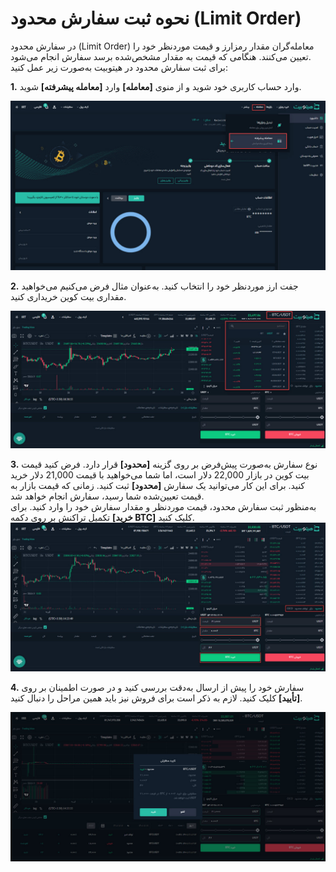 # نحوه ثبت سفارش محدود (Limit Order)
در سفارش محدود (Limit Order) معامله‌گران مقدار رمزارز و قیمت موردنظر خود را تعیین می‌کنند. هنگامی که قیمت به مقدار مشخص‌شده برسد سفارش انجام می‌شود.<br>
برای ثبت سفارش محدود در هیتوبیت به‌صورت زیر عمل کنید:

**1.**	وارد حساب کاربری خود شوید و از منوی **[معامله]** وارد **[معامله پیشرفته]** شوید.

![منوی معاملات پیشرفته](./Images/advanced-trade-menu.jpg)

**2.** جفت ارز موردنظر خود را انتخاب کنید. به‌عنوان مثال فرض می‌کنیم می‌خواهید مقداری بیت کوین خریداری کنید.


![انتخاب جفت ارز](./Images/select-currency-pair.jpg)

**3.** نوع سفارش به‌صورت پیش‌فرض بر روی گزینه **[محدود]** قرار دارد. فرض کنید قیمت بیت کوین در بازار 22,000 دلار است، اما شما می‌خواهید با قیمت 21,000 دلار خرید کنید. برای این کار می‌توانید یک سفارش **[محدود]** ثبت کنید. زمانی که قیمت بازار به قیمت تعیین‌شده شما رسید، سفارش انجام خواهد شد. <br>
 به‌منظور ثبت سفارش محدود، قیمت موردنظر و مقدار سفارش خود را وارد کنید. برای تکمیل تراکنش بر روی دکمه **[خرید BTC]** کلیک کنید. 
![سفارش محدود](./Images/limit-order.jpg)

**4.** سفارش خود را پیش از ارسال به‌دقت بررسی کنید و در صورت اطمینان بر روی **[تأیید]** کلیک کنید. لازم به ذکر است برای فروش نیز باید همین مراحل را دنبال کنید.

![تأیید سفارش محدود](./Images/limit-order-confirmation.jpg)